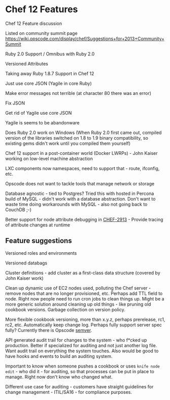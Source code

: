 Chef 12 Features
================

Chef 12 Feature discussion

Listed on community summit page
https://wiki.opscode.com/display/chef/Suggestions+for+2013+Community+Summit  

Ruby 2.0 Support / Omnibus with Ruby 2.0

Versioned Attributes

Taking away Ruby 1.8.7 Support in Chef 12

Just use core JSON (Yagile in core Ruby)

Make error messages not terrible (at character 80 there was an error)

Fix JSON

Get rid of Yagile use core JSON

Yagile is seems to be abandonware

Does Ruby 2.0 work on Windows (When Ruby 2.0 first came out, compiled version of the libraries switched on 1.8 
to 1.9 binary compatibility, so existing gems didn't work until you compiled them yourself)

Chef 12 support in a post-container world (Docker LWRPs) - John Kaiser working on low-level machine abstraction

LXC components now namespaces, need to support that - route, ifconfig, etc.

Opscode does not want to tackle tools that manage network or storage

Database agnostic - tied to Postgres?  Tried this with hosted in Percona build of MySQL - didn't work with a database abstraction.  Don't want to waste time doing workarounds with MySQL - also not going back to CouchDB ;-)

Better support for node attribute debugging in [CHEF-2913](https://tickets.opscode.com/browse/CHEF-2913) - Provide tracing of attribute changes at runtime

## Feature suggestions

Versioned roles and environments

Versioned databags

Cluster definitions - add cluster as a first-class data structure (covered by John Kaiser work)

Clean up dynamic use of EC2 nodes used, polluting the Chef server - remove nodes that are no longer provisioned, etc.  Perhaps add TTL field to node.  Right now people need to run cron jobs to clean things up.  Might be a more generic solution around cleaning up old things - like pruning old cookbook versions.  Garbage collection on version policy.

More flexible cookbook versioning, more than x.y.z, perhaps prerelease, rc1, rc2, etc.  Automatically keep change log.  Perhaps fully support server spec fully?  Currently there is Opscode [semver](http://semver.org).

API generated audit trail for changes to the system - who f*cked up production.  Better if specialized for auditing and not just another log file.  Want audit trail on everything the system touches.  Also would be good to have hooks and events to build an auditing system.

Important to know when someone pushes a cookbook or uses `knife node edit` - who did it - for auditing, so that processes can be put in place to manage.  Right now don't know who changed what.

Different use case for auditing - customers have straight guidelines for change management - ITIL/SA16 - for compliance purposes.
